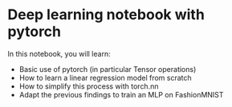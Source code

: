 # Deep learning notebook with pytorch
In this notebook, you will learn:
* Basic use of pytorch (in particular Tensor operations)
* How to learn a linear regression model from scratch
* How to simplify this process with torch.nn
* Adapt the previous findings to train an MLP on FashionMNIST
